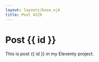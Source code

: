 ```yaml
---
layout: layouts/base.njk
title: Post 4129
---
```


# Post {{ id }}

This is post {{ id }} in my Eleventy project.
